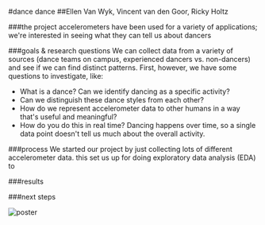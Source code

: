 #dance dance
##Ellen Van Wyk, Vincent van den Goor, Ricky Holtz
        
###the project
accelerometers have been used for a variety of applications; we're interested in seeing what they can tell us about dancers
        
###goals & research questions
We can collect data from a variety of sources (dance teams on campus, experienced dancers vs. non-dancers) and see if we can find distinct patterns. First, however, we have some questions to investigate, like:
- What is a dance? Can we identify dancing as a specific activity?
- Can we distinguish these dance styles from each other?
- How do we represent accelerometer data to other humans in a way that's useful and meaningful?
- How do you do this in real time? Dancing happens over time, so a single data point doesn't tell us much about the overall activity.
        
###process
We started our project by just collecting lots of different accelerometer data. this set us up for doing exploratory data analysis (EDA) to

###results
        
###next steps

![poster](https://github.com/ellenvanwyk/sensors-Dance/tree/webpage/assets/img/p1poster.png)
